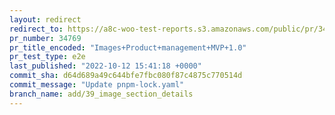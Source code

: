 ```yaml
---
layout: redirect
redirect_to: https://a8c-woo-test-reports.s3.amazonaws.com/public/pr/34769/e2e/index.html
pr_number: 34769
pr_title_encoded: "Images+Product+management+MVP+1.0"
pr_test_type: e2e
last_published: "2022-10-12 15:41:18 +0000"
commit_sha: d64d689a49c644bfe7fbc080f87c4875c770514d
commit_message: "Update pnpm-lock.yaml"
branch_name: add/39_image_section_details
---
```

